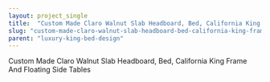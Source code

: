 ```yaml
---
layout: project_single
title:  "Custom Made Claro Walnut Slab Headboard, Bed, California King Frame And Floating Side Tables"
slug: "custom-made-claro-walnut-slab-headboard-bed-california-king-frame-and-floating-side-tables"
parent: "luxury-king-bed-design"
---
```

Custom Made Claro Walnut Slab Headboard, Bed, California King Frame And Floating Side Tables